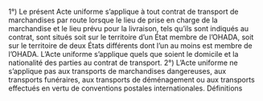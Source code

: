 1°) Le présent Acte uniforme s’applique à tout contrat de transport de marchandises par route lorsque le lieu de
prise en charge de la marchandise et le lieu prévu pour la livraison, tels qu’ils sont indiqués au contrat, sont situés
soit sur le territoire d’un État membre de l’OHADA, soit sur le territoire de deux États différents dont l’un au moins
est membre de l’OHADA. L’Acte uniforme s’applique quels que soient le domicile et la nationalité des parties au
contrat de transport.
2°) L’Acte uniforme ne s’applique pas aux transports de marchandises dangereuses, aux transports funéraires,
aux transports de déménagement ou aux transports effectués en vertu de conventions postales internationales.
Définitions